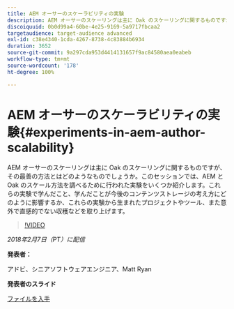 ```yaml
---
title: AEM オーサーのスケーラビリティの実験
description: AEM オーサーのスケーリングは主に Oak のスケーリングに関するものですが、その最善の方法とはどのようなものでしょうか。このセッションでは、AEM と Oak のスケール方法を調べるために行われた実験をいくつか紹介します。これらの実験で学んだこと、学んだことが今後のコンテンツストレージの考え方にどのように影響するか、これらの実験から生まれたプロジェクトやツール、また意外で直感的でない収穫などを取り上げます。
discoiquuid: 0b0d99a4-60be-4e25-9169-5a9717fbcaa2
targetaudience: target-audience advanced
exl-id: c38e4340-1cda-4267-8738-4c83884b6934
duration: 3652
source-git-commit: 9a297cda953d4414131657f9ac84580aea0eabeb
workflow-type: tm+mt
source-wordcount: '178'
ht-degree: 100%

---
```


# AEM オーサーのスケーラビリティの実験{#experiments-in-aem-author-scalability}

AEM オーサーのスケーリングは主に Oak のスケーリングに関するものですが、その最善の方法とはどのようなものでしょうか。このセッションでは、AEM と Oak のスケール方法を調べるために行われた実験をいくつか紹介します。これらの実験で学んだこと、学んだことが今後のコンテンツストレージの考え方にどのように影響するか、これらの実験から生まれたプロジェクトやツール、また意外で直感的でない収穫などを取り上げます。

>[!VIDEO](https://video.tv.adobe.com/v/21522/?quality=9)

*2018年2月7日（PT）に配信*

**発表者：**

アドビ、シニアソフトウェアエンジニア、Matt Ryan

**発表者のスライド**

[ファイルを入手](assets/experiments+in+aem+author+scalability+2+7+18.pdf)
<!--
[Get back to the Overview](https://helpx.adobe.com/experience-manager/kt/eseminars/gems/aem-index.html)
-->

